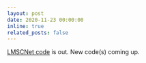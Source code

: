 ```yaml
---
layout: post
date: 2020-11-23 00:00:00
inline: true
related_posts: false
---
```


<a href="https://github.com/astra-vision/LMSCNet">LMSCNet code</a> is out. New code(s) coming up.
